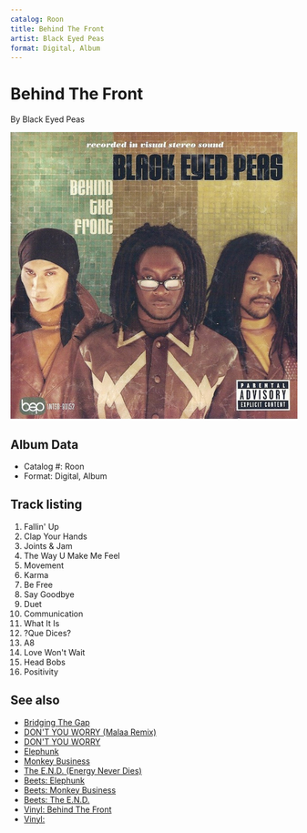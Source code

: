 ```yaml
---
catalog: Roon
title: Behind The Front
artist: Black Eyed Peas
format: Digital, Album
---
```


# Behind The Front

By Black Eyed Peas

![](../../assets/albumcovers/Black_Eyed_Peas-Behind_The_Front.png)

## Album Data

- Catalog #: Roon
- Format: Digital, Album


## Track listing


1. Fallin' Up
2. Clap Your Hands
3. Joints & Jam
4. The Way U Make Me Feel
5. Movement
6. Karma
7. Be Free
8. Say Goodbye
9. Duet
10. Communication
11. What It Is
12. ?Que Dices?
13. A8
14. Love Won't Wait
15. Head Bobs
16. Positivity


## See also

- [Bridging The Gap](Bridging_The_Gap.md)
- [DON'T YOU WORRY (Malaa Remix)](DONT_YOU_WORRY_Malaa_Remix.md)
- [DON'T YOU WORRY](DONT_YOU_WORRY.md)
- [Elephunk](Elephunk.md)
- [Monkey Business](Monkey_Business.md)
- [The E.N.D. (Energy Never Dies)](The_END_Energy_Never_Dies.md)
- [Beets: Elephunk](../../Beets/Black_Eyed_Peas/Elephunk.md)
- [Beets: Monkey Business](../../Beets/Black_Eyed_Peas/Monkey_Business.md)
- [Beets: The E.N.D.](../../Beets/Black_Eyed_Peas/The_END.md)
- [Vinyl: Behind The Front](../../Vinyl/Black_Eyed_Peas/Behind_The_Front.md)
- [Vinyl: ](../../Vinyl/Black_Eyed_Peas/Black_Eyed_Peas.md)

